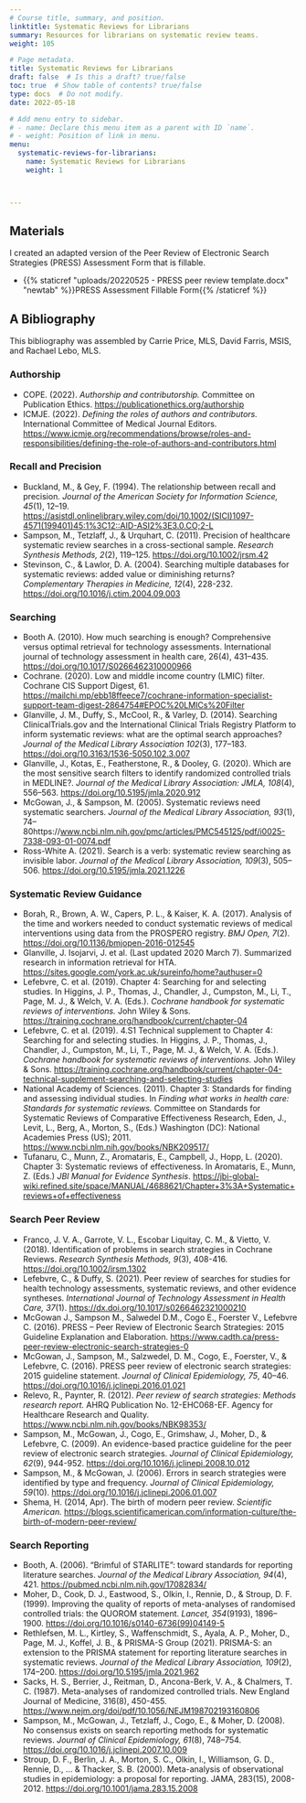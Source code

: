 ```yaml
---
# Course title, summary, and position.
linktitle: Systematic Reviews for Librarians
summary: Resources for librarians on systematic review teams.
weight: 105

# Page metadata.
title: Systematic Reviews for Librarians
draft: false  # Is this a draft? true/false
toc: true  # Show table of contents? true/false
type: docs  # Do not modify.
date: 2022-05-18

# Add menu entry to sidebar.
# - name: Declare this menu item as a parent with ID `name`.
# - weight: Position of link in menu.
menu:
  systematic-reviews-for-librarians:
    name: Systematic Reviews for Librarians
    weight: 1



---
```

## Materials

I created an adapted version of the Peer Review of Electronic Search Strategies (PRESS) Assessment Form that is fillable. 

- {{% staticref "uploads/20220525 - PRESS peer review template.docx" "newtab" %}}PRESS Assessment Fillable Form{{% /staticref %}}

## A Bibliography
<p>This bibliography was assembled by Carrie Price, MLS, David Farris, MSIS, and Rachael Lebo, MLS.</p>

### Authorship
- COPE. (2022). *Authorship and contributorship.* Committee on Publication Ethics. https://publicationethics.org/authorship
- ICMJE. (2022). *Defining the roles of authors and contributors.* International Committee of Medical Journal Editors. https://www.icmje.org/recommendations/browse/roles-and-responsibilities/defining-the-role-of-authors-and-contributors.html

### Recall and Precision

- Buckland, M., & Gey, F. (1994). The relationship between recall and precision. *Journal of the American Society for Information Science, 45*(1), 12–19. https://asistdl.onlinelibrary.wiley.com/doi/10.1002/(SICI)1097-4571(199401)45:1%3C12::AID-ASI2%3E3.0.CO;2-L 
- Sampson, M., Tetzlaff, J., & Urquhart, C. (2011). Precision of healthcare systematic review searches in a cross-sectional sample. *Research Synthesis Methods, 2*(2), 119–125. https://doi.org/10.1002/jrsm.42
- Stevinson, C., & Lawlor, D. A. (2004). Searching multiple databases for systematic reviews: added value or diminishing returns? *Complementary Therapies in Medicine, 12*(4), 228-232. https://doi.org/10.1016/j.ctim.2004.09.003

### Searching
- Booth A. (2010). How much searching is enough? Comprehensive versus optimal retrieval for technology assessments. International journal of technology assessment in health care, 26(4), 431–435. https://doi.org/10.1017/S0266462310000966
- Cochrane. (2020). Low and middle income country (LMIC) filter. Cochrane CIS Support Digest, 61. https://mailchi.mp/ebb18ffeece7/cochrane-information-specialist-support-team-digest-2864754#EPOC%20LMICs%20Filter
- Glanville, J. M., Duffy, S., McCool, R., & Varley, D. (2014). Searching ClinicalTrials.gov and the International Clinical Trials Registry Platform to inform systematic reviews: what are the optimal search approaches? *Journal of the Medical Library Association 102*(3), 177–183. https://doi.org/10.3163/1536-5050.102.3.007
- Glanville, J., Kotas, E., Featherstone, R., & Dooley, G. (2020). Which are the most sensitive search filters to identify randomized controlled trials in MEDLINE?. *Journal of the Medical Library Association: JMLA, 108*(4), 556–563. https://doi.org/10.5195/jmla.2020.912 
- McGowan, J., & Sampson, M. (2005). Systematic reviews need systematic searchers. *Journal of the Medical Library Association, 93*(1), 74–80https://www.ncbi.nlm.nih.gov/pmc/articles/PMC545125/pdf/i0025-7338-093-01-0074.pdf
- Ross-White A. (2021). Search is a verb: systematic review searching as invisible labor. *Journal of the Medical Library Association, 109*(3), 505–506. https://doi.org/10.5195/jmla.2021.1226

### Systematic Review Guidance
- Borah, R., Brown, A. W., Capers, P. L., & Kaiser, K. A. (2017). Analysis of the time and workers needed to conduct systematic reviews of medical interventions using data from the PROSPERO registry. *BMJ Open, 7*(2). https://doi.org/10.1136/bmjopen-2016-012545
- Glanville, J. Isojarvi, J. et al. (Last updated 2020 March 7). Summarized research in information retrieval for HTA. https://sites.google.com/york.ac.uk/sureinfo/home?authuser=0
- Lefebvre, C. et al. (2019). Chapter 4: Searching for and selecting studies. In Higgins, J. P., Thomas, J., Chandler, J., Cumpston, M., Li, T., Page, M. J., & Welch, V. A. (Eds.). *Cochrane handbook for systematic reviews of interventions.* John Wiley & Sons. https://training.cochrane.org/handbook/current/chapter-04 
- Lefebvre, C. et al. (2019). 4.S1 Technical supplement to Chapter 4: Searching for and selecting studies. In Higgins, J. P., Thomas, J., Chandler, J., Cumpston, M., Li, T., Page, M. J., & Welch, V. A. (Eds.). *Cochrane handbook for systematic reviews of interventions.* John Wiley & Sons. https://training.cochrane.org/handbook/current/chapter-04-technical-supplement-searching-and-selecting-studies 
- National Academy of Sciences. (2011). Chapter 3: Standards for finding and assessing individual studies. In *Finding what works in health care: Standards for systematic reviews.* Committee on Standards for Systematic Reviews of Comparative Effectiveness Research, Eden, J., Levit, L., Berg, A., Morton, S., (Eds.) Washington (DC): National Academies Press (US); 2011. https://www.ncbi.nlm.nih.gov/books/NBK209517/ 
- Tufanaru, C., Munn, Z., Aromataris, E., Campbell, J., Hopp, L. (2020). Chapter 3: Systematic reviews of effectiveness. In Aromataris, E., Munn, Z. (Eds.) *JBI Manual for Evidence Synthesis*.  https://jbi-global-wiki.refined.site/space/MANUAL/4688621/Chapter+3%3A+Systematic+reviews+of+effectiveness

### Search Peer Review
- Franco, J. V. A., Garrote, V. L., Escobar Liquitay, C. M., & Vietto, V. (2018). Identification of problems in search strategies in Cochrane Reviews. *Research Synthesis Methods, 9*(3), 408-416. https://doi.org/10.1002/jrsm.1302
- Lefebvre, C., & Duffy, S. (2021). Peer review of searches for studies for health technology assessments, systematic reviews, and other evidence syntheses. *International Journal of Technology Assessment in Health Care, 37*(1). https://dx.doi.org/10.1017/s0266462321000210
- McGowan J., Sampson M., Salwedel D.M., Cogo E., Foerster V., Lefebvre C. (2016). PRESS – Peer Review of Electronic Search Strategies: 2015 Guideline Explanation and Elaboration. https://www.cadth.ca/press-peer-review-electronic-search-strategies-0
- McGowan, J., Sampson, M., Salzwedel, D. M., Cogo, E., Foerster, V., & Lefebvre, C. (2016). PRESS peer review of electronic search strategies: 2015 guideline statement. *Journal of Clinical Epidemiology, 75*, 40–46. https://doi.org/10.1016/j.jclinepi.2016.01.021 
- Relevo, R., Paynter, R. (2012). *Peer review of search strategies: Methods research report.* AHRQ Publication No. 12-EHC068-EF. Agency for Healthcare Research and Quality. https://www.ncbi.nlm.nih.gov/books/NBK98353/
- Sampson, M., McGowan, J., Cogo, E., Grimshaw, J., Moher, D., & Lefebvre, C. (2009). An evidence-based practice guideline for the peer review of electronic search strategies. *Journal of Clinical Epidemiology, 62*(9), 944-952. https://doi.org/10.1016/j.jclinepi.2008.10.012
- Sampson, M., & McGowan, J. (2006). Errors in search strategies were identified by type and frequency. *Journal of Clinical Epidemiology, 59*(10). https://doi.org/10.1016/j.jclinepi.2006.01.007
- Shema, H. (2014, Apr). The birth of modern peer review. *Scientific American.* https://blogs.scientificamerican.com/information-culture/the-birth-of-modern-peer-review/


### Search Reporting
- Booth, A. (2006). “Brimful of STARLITE”: toward standards for reporting literature searches. *Journal of the Medical Library Association, 94*(4), 421. https://pubmed.ncbi.nlm.nih.gov/17082834/
- Moher, D., Cook, D. J., Eastwood, S., Olkin, I., Rennie, D., & Stroup, D. F. (1999). Improving the quality of reports of meta-analyses of randomised controlled trials: the QUOROM statement. *Lancet, 354*(9193), 1896–1900. https://doi.org/10.1016/s0140-6736(99)04149-5 
- Rethlefsen, M. L., Kirtley, S., Waffenschmidt, S., Ayala, A. P., Moher, D., Page, M. J., Koffel, J. B., & PRISMA-S Group (2021). PRISMA-S: an extension to the PRISMA statement for reporting literature searches in systematic reviews. *Journal of the Medical Library Association, 109*(2), 174–200. https://doi.org/10.5195/jmla.2021.962   
- Sacks, H. S., Berrier, J., Reitman, D., Ancona-Berk, V. A., & Chalmers, T. C. (1987). Meta-analyses of randomized controlled trials. New England Journal of Medicine, 316(8), 450-455. https://www.nejm.org/doi/pdf/10.1056/NEJM198702193160806
- Sampson, M., McGowan, J., Tetzlaff, J., Cogo, E., & Moher, D. (2008). No consensus exists on search reporting methods for systematic reviews. *Journal of Clinical Epidemiology, 61*(8), 748–754. https://doi.org/10.1016/j.jclinepi.2007.10.009
- Stroup, D. F., Berlin, J. A., Morton, S. C., Olkin, I., Williamson, G. D., Rennie, D., ... & Thacker, S. B. (2000). Meta-analysis of observational studies in epidemiology: a proposal for reporting. JAMA, 283(15), 2008-2012. https://doi.org/10.1001/jama.283.15.2008 


